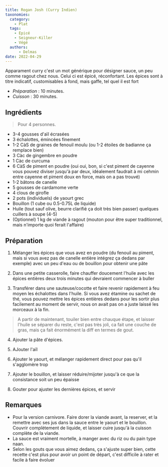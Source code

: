 ```yaml
---
title: Rogan Josh (Curry Indien)
taxonomies:
  category:
    - Plat
  tags:
    - Epicé
    - Seigneur-Killer
    - Végé
  authors:
      - Delmas
date: 2022-04-29
---
```

Apparament curry c'est un mot générique pour désigner sauce, un peu comme ragout chez nous. Celui ci est épicé, réconfortant.
Les épices sont à titre indicatif, customisables à fond, mais gaffe, tel quel il est fort

- *Préparation* : 10 minutes.
- *Cuisson* : 30 minutes.

## Ingrédients
> Pour 4 personnes.

  - 3-4 gousses d'aïl écrasées
  - 3 échalottes, émincées finement
  - 1-2 CàS de graines de fenouil moulu (ou 1-2 étoiles de badianne ça remplace bien)
  - 3 Càc de gingembre en poudre
  - 1 Càc de curcuma
  - 6 CàS de piment en poudre (oui oui, bon, si c'est piment de cayenne vous pouvez diviser jusqu'à par deux, idéalement faudrait à mi cehmin entre cayenne et piment doux en force, mais on a pas trouvé)
  - 1-2 bâtons de canelle
  - 5 gousses de cardamome verte
  - 4 clous de girofle
  - 2 pots (individuels)  de yaourt grec
  - Bouillon (1 cube ou 0.5-0.75L de liquide)
  - Huile (tout sauf olive, beurre clarifié ça doit très bien passer) quelques cuillers à soupe (4-5)
  - (Optionnel) 1 kg de viande à ragout (mouton pour être super traditionnel, mais n'importe quoi ferait l'affaire)

## Préparation
  1. Mélanger les épices que vous avez en poudre (du fenouil au piment, mais si vous avez pas de canelle entière intégrez ça dedans par exemple) avec un peu d'eau ou de bouillon pour obtenir une pâte
  
  2. Dans une petite casserolle, faire chauffer doucement l'huile avec les épices entières deux trois minutes qui devraient commencer à buller
  
  3. Transférer dans une sauteuse/cocotte et faire revenir rapidement à feu moyen les échalottes dans l'huile. Si vous avez étamine ou sachet de thé, vous pouvez mettre les épices entières dedans pour les sortir plus facilement au moment de servir, nous on avait pas on a juste laissé les morceaux à la fin.
>A partir de maintenant, touiler bien entre chauque étape, et laisser l'huile se séparer du reste, c'est pas très joli, ca fait une couche de gras, mais ça fait énormément la diff en termes de gout.

  4. Ajouter la pâte d'épices.
  
  5. AJouter l'aïl
  
  6. Ajouter le yaourt, et mélanger rapidement direct pour pas qu'il s'agglomère trop
  
  7. Ajouter le bouillon, et laisser réduire/mijoter jusqu'à ce que la consistance soit un peu épaisse
  
  8. Gouter pour ajuster les dernières épices, et servir
  


## Remarques
  - Pour la version carnivore. Faire dorer la viande avant, la reserver, et la remettre avec ses jus dans la sauce entre le yaourt et le bouillon. Couvrir complètement de liquide, et laisser cuire jusqu'à la cuisson complète de la viande.
  - La sauce est vraiment mortelle, à manger avec du riz ou du pain type naan. 
  - Selon les gouts que vous aimez dedans, ça s'ajuste super bien, cette recette c'est plus pour avoir un point de départ, c'est difficile à rater et facile à faire évoluer
  
  
